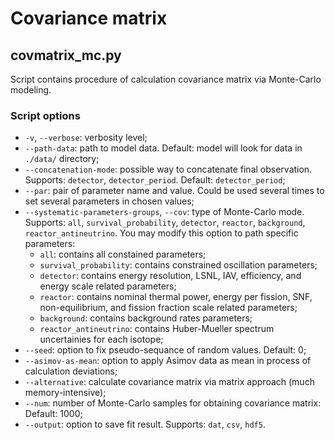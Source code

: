 # Covariance matrix

## covmatrix_mc.py

Script contains procedure of calculation covariance matrix via Monte-Carlo modeling.

### Script options

- `-v`, `--verbose`: verbosity level;
- `--path-data`: path to model data. Default: model will look for data in `./data/` directory;
- `--concatenation-mode`: possible way to concatenate final observation. Supports: `detector`, `detector_period`. Default: `detector_period`;
- `--par`: pair of parameter name and value. Could be used several times to set several parameters in chosen values;
- `--systematic-parameters-groups`, `--cov`: type of Monte-Carlo mode. Supports: `all`, `survival_probability`, `detector`, `reactor`, `background`, `reactor_antineutrino`. You may modify this option to path specific parameters:
  - `all`: contains all constained parameters;
  - `survival_probability`: contains constrained oscillation parameters;
  - `detector`: contains energy resolution, LSNL, IAV, efficiency, and energy scale related parameters;
  - `reactor`: contains nominal thermal power, energy per fission, SNF, non-equilibrium, and fission fraction scale related parameters;
  - `background`: contains background rates parameters;
  - `reactor_antineutrino`: contains Huber-Mueller spectrum uncertainies for each isotope;
- `--seed`: option to fix pseudo-sequance of random values. Default: 0;
- `--asimov-as-mean`: option to apply Asimov data as mean in process of calculation deviations;
- `--alternative`: calculate covariance matrix via matrix approach (much memory-intensive);
- `--num`: number of Monte-Carlo samples for obtaining covariance matrix: Default: 1000;
- `--output`: option to save fit result. Supports: `dat`, `csv`, `hdf5`.
